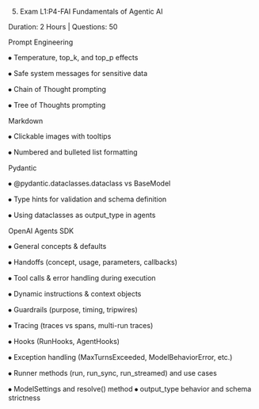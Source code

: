   5. Exam L1:P4-FAI Fundamentals of Agentic AI

  Duration: 2 Hours | Questions: 50

  Prompt Engineering

⦁	Temperature, top_k, and top_p effects

⦁	Safe system messages for sensitive data

⦁	Chain of Thought prompting

⦁	Tree of Thoughts prompting

  Markdown

⦁	Clickable images with tooltips

⦁	Numbered and bulleted list formatting

  Pydantic

⦁	@pydantic.dataclasses.dataclass vs BaseModel

⦁	Type hints for validation and schema definition

⦁	Using dataclasses as output_type in agents

  OpenAI Agents SDK

⦁	General concepts & defaults

⦁	Handoffs (concept, usage, parameters, callbacks)

⦁	Tool calls & error handling during execution

⦁	Dynamic instructions & context objects

⦁	Guardrails (purpose, timing, tripwires)

⦁	Tracing (traces vs spans, multi-run traces)

⦁	Hooks (RunHooks, AgentHooks)

⦁	Exception handling (MaxTurnsExceeded, ModelBehaviorError, etc.)

⦁	Runner methods (run, run_sync, run_streamed) and use cases

⦁	ModelSettings and resolve() method
⦁	output_type behavior and schema strictness
